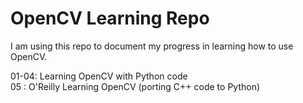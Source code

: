 # OpenCV Learning Repo

I am using this repo to document my progress in learning how to use OpenCV.

01-04: Learning OpenCV with Python code  
05   : O'Reilly Learning OpenCV (porting C++ code to Python)
